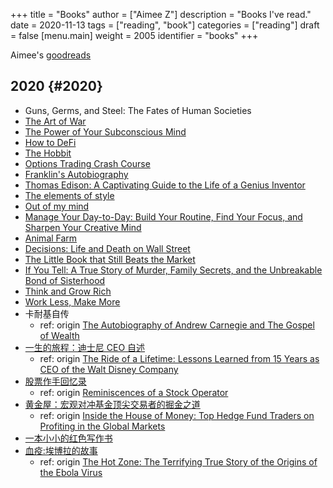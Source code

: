 +++
title = "Books"
author = ["Aimee Z"]
description = "Books I've read."
date = 2020-11-13
tags = ["reading", "book"]
categories = ["reading"]
draft = false
[menu.main]
  weight = 2005
  identifier = "books"
+++

Aimee's [goodreads](<https://www.goodreads.com/user/show/90889710-aimee-zhu>)


## 2020 {#2020}

-   Guns, Germs, and Steel: The Fates of Human Societies
-   [The Art of War](https://www.amazon.com/Art-War-AmazonClassics-Sun-Tzu-ebook/dp/B073QR86XF/ref=sr%5F1%5F4)
-   [The Power of Your Subconscious Mind](https://www.amazon.com/15-Minute-Read-Power-Subconscious-ebook/dp/B08541YNTW/ref=rtpb%5F2/138-2049715-3003242)
-   [How to DeFi](https://landing.coingecko.com/how-to-defi/)
-   [The Hobbit](https://www.goodreads.com/book/show/38819529-the-hobbit)
-   [Options Trading Crash Course](https://www.goodreads.com/book/show/50491494-options-trading-crash-course)
-   [Franklin's Autobiography](https://www.amazon.com/Franklins-Autobiography-Eclectic-English-Classics-ebook/dp/B0052GE5GC/)
-   [Thomas Edison: A Captivating Guide to the Life of a Genius Inventor](https://www.goodreads.com/notes/38145718-thomas-edison/90889710-aimee-zhu)
-   [The elements of style](https://www.amazon.com/Elements-Style-Fourth-William-Strunk-ebook/dp/B07NPN5HTP/ref=sr%5F1%5F4)
-   [Out of my mind](https://www.amazon.com/Out-My-Mind-Sharon-Draper-ebook/dp/B003ATPRNI/ref=sr%5F1%5F3)
-   [Manage Your Day-to-Day: Build Your Routine, Find Your Focus, and Sharpen Your Creative Mind](https://www.amazon.com/Manage-Your-Day-Day-Creative-ebook/dp/B00B77UE4W/ref=sr%5F1%5F2)
-   [Animal Farm](https://www.amazon.com/Animal-Farm-Fairy-Modern-Classic-ebook/dp/B003K16PUU/ref=sr%5F1%5F1)
-   [Decisions: Life and Death on Wall Street](https://www.amazon.com/Decisions-Death-Street-Kindle-Single-ebook/dp/B00TO1J78M/ref=sr%5F1%5F1)
-   [The Little Book that Still Beats the Market](https://www.amazon.com/Little-Still-Market-Books-Profits-ebook/dp/B003VWCQB0/ref=sr%5F1%5F1)
-   [If You Tell: A True Story of Murder, Family Secrets, and the Unbreakable Bond of Sisterhood](https://www.amazon.com/If-You-Tell-Unbreakable-Sisterhood-ebook/dp/B07Q5TL9SQ/ref=sr%5F1%5F3)
-   [Think and Grow Rich](https://www.amazon.com/Think-Grow-Rich-Napoleon-Hill-ebook/dp/B08776ZZY4/ref=sr%5F1%5F3)
-   [Work Less, Make More](https://www.goodreads.com/notes/36992849-work-less-make-more/90889710-aimee-zhu?ref=bsop)
-   卡耐基自传
    -   ref: origin [The Autobiography of Andrew Carnegie and The Gospel of Wealth](https://www.amazon.com/Autobiography-Andrew-Carnegie-Gospel-Classics-ebook/dp/B002G54Y3Q/ref=sr%5F1%5F4)
-   [一生的旅程：迪士尼 CEO 自述](https://www.amazon.cn/dp/B087JNZ6ZL/ref=sr%5F1%5F1)
    -   ref: origin [The Ride of a Lifetime: Lessons Learned from 15 Years as CEO of the Walt Disney Company](https://www.amazon.com/gp/product/0399592091/ref=ox%5Fsc%5Fact%5Ftitle%5F1)
-   [股票作手回忆录](https://www.goodreads.com/book/show/51957605)
    -   ref: origin [Reminiscences of a Stock Operator](https://www.amazon.com/REMINISCENCES-STOCK-OPERATOR-Edwin-Lefevre-ebook/dp/B07ND35YTJ/ref=tmm%5Fkin%5Fswatch%5F0)
-   [黄金屋：宏观对冲基金顶尖交易者的掘金之道](https://www.amazon.cn/dp/B00U3NDI1C/ref=sr%5F1%5F1)
    -   ref: origin [Inside the House of Money: Top Hedge Fund Traders on Profiting in the Global Markets](https://www.amazon.com/Inside-House-Money-Traders-Profiting-ebook/dp/B00GYXP8CW/ref=sr%5F1%5F1)
-   [一本小小的红色写作书](https://www.goodreads.com/book/show/35561327)
-   [血疫:埃博拉的故事](https://www.amazon.cn/dp/B01HRYE86S/ref=sr%5F1%5F1)
    -   ref: origin [The Hot Zone: The Terrifying True Story of the Origins of the Ebola Virus](https://www.amazon.com/Hot-Zone-Terrifying-Story-Origins-ebook/dp/B007DCU4IQ/ref=sr%5F1%5F1)